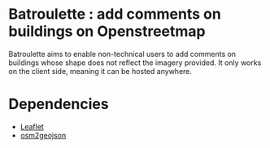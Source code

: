 # Batroulette : add comments on buildings on Openstreetmap

Batroulette aims to enable non-technical users to add comments on buildings whose shape does not reflect the imagery provided. It only works on the client side, meaning it can be hosted anywhere.

# Dependencies

* [Leaflet](https://github.com/Leaflet/Leaflet)
* [osm2geojson](https://github.com/Leaflet/Leaflet)